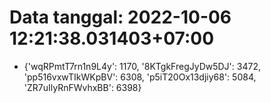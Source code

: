 # Data tanggal: 2022-10-06 12:21:38.031403+07:00

* {'wqRPmtT7rn1n9L4y': 1170, '8KTgkFregJyDw5DJ': 3472, 'pp516vxwTIkWKpBV': 6308, 'p5iT20Ox13djiy68': 5084, 'ZR7uIlyRnFWvhxBB': 6398}
